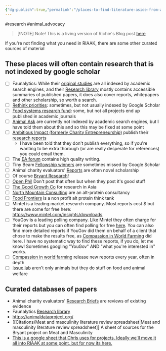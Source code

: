 ```yaml
---
{"dg-publish":true,"permalink":"/places-to-find-literature-aside-from-academic-search-engines-grey-lit/","tags":["#research","#animal_advocacy"],"created":"2025-10-23T17:42:42.726+01:00","updated":"2025-10-23T18:06:08.638+01:00"}
---
```


#research #animal_advocacy 


> [!NOTE] Note!
> This is a living version of Richie's Blog post [here](https://evolvingimpact.wordpress.com/2024/06/19/places-to-find-animal-advocacy-research-aside-from-academic-search-engines/)

If you're not finding what you need in RIAAK, there are some other curated sources of material 
## These places will often contain research that is not indexed by google scholar
- [ ] Faunalytics: While their [original studies](https://faunalytics.org/completed-projects/) are all indexed by academic search engines, and their [Research library](https://faunalytics.org/?s=&post_type=post&orderby=post_date&order=desc&explore=true) mostly contains accessible summaries of published papers, it does also cover reports, whitepapers and other scholarship, so worth a search.
- [ ] [Rethink priorities](https://rethinkpriorities.org/animal-welfare): sometimes, but not usually indexed by Google Scholar
- [ ] [Food systems research fund](https://www.fsrfund.org/funded-research): some, but not all projects end up published in academic journals 
- [ ] [Animal Ask](https://www.animalask.org/research) are currently not indexed by academic search engines, but I have told them about this and so this may be fixed at some point
- [ ] [Ambitious Impact (formerly Charity Entrepreneurship)](https://www.charityentrepreneurship.com/animal-welfare-reports) publish their [research reports](https://www.charityentrepreneurship.com/animal-welfare-reports)
	- I have been told that they don't publish everything, so if you're wanting to be extra thorough (or are really desperate for references) you could email them.
- [ ] The [EA forum](https://forum.effectivealtruism.org/?tab=animal-welfare) contains high quality writing.
- [ ] Tiny Beam [Fellowship winners](https://tinybeamfund.org/Fellowship-Awards) are sometimes missed by Google Scholar
- [ ] Animal charity evaluators' [Reports](https://animalcharityevaluators.org/research/reports/) are often novel scholarship
- [ ] Of course [Bryant Research](https://bryantresearch.co.uk/insights/)!
- [ ] [Open Phil](https://www.openphilanthropy.org/research/research-reports/?q=&focus-area%5B%5D=farm-animal-welfare) Don't post that often but when they post it's good stuff
- [ ] [The Good Growth Co](https://www.goodgrowth.io/#research-highlights) for research in Asia
- [ ] [North Mountain Consulting](https://www.northmountainconsulting.com/projects) are an alt-protein consultancy
- [ ] [Food Frontiers](https://www.foodfrontier.org/resources/) is a non profit alt protein think tank
- [ ] Mintel is a leading market research company. Most reports cost $ but there are some for free here: https://www.mintel.com/insights/downloads
- [ ] YouGov is a leading polling company. Like Mintel they often charge for their reports but you can often find polling for free [here](https://yougov.co.uk/). You can also find more detailed reports if YouGov did them on behalf of a client that chose to make the results free, as [Compassion in World Farming](https://commercial.yougov.com/rs/464-VHH-988/images/World-framing-results) did here. I have no systematic way to find these reports, if you do, let me know! Sometimes googling "YouGov" AND "what you're interested in" works.
- [ ] [Compassion in world farming](https://www.ciwf.org.uk/research/) release new reports every year, often in depth 
- [ ] [Issue lab](https://search.issuelab.org/1?doctype=&issue_area[0]=health&issue_area[1]=agriculture_and_food&issue_area[2]=animal_welfare&wikitopic_categories=&keywords=&language=&pubdate_start_year=*&pubdate_end_year=*&sort=&categories=&offset=0&pageSize=12&pubdate_start_month=*&pubdate_start_day=*&pubdate_end_month=*&pubdate_end_day=*) aren't only animals but they do stuff on food and animal welfare

## Curated databases of papers
- Animal charity evaluators' [Research Briefs](https://animalcharityevaluators.org/research/research-briefs/) are reviews of existing evidence
- Faunalytics [Research library](https://faunalytics.org/?s=&post_type=post&orderby=post_date&order=desc&explore=true) 
- https://animaldataproject.org/
- [[Citations/Meat and masculinity literature review spreadsheet\|Meat and masculinity literature review spreadsheet]] A sheet of sources for the Bryant project on Meat and Masculinity
- [This is a google sheet that Chris uses for projects. Ideally we'll move it all into RIAAK at some point, but for now its here.](https://docs.google.com/spreadsheets/d/1y5p0JS9ybq5qJrXBnj78-6-jOc9wkeRm58tCI-EhP9Y/edit#gid=1570282612)
